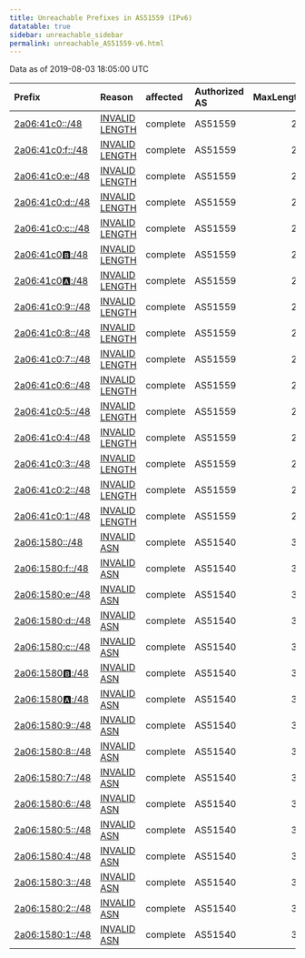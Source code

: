 ```yaml
---
title: Unreachable Prefixes in AS51559 (IPv6)
datatable: true
sidebar: unreachable_sidebar
permalink: unreachable_AS51559-v6.html
---
```


Data as of 2019-08-03 18:05:00 UTC


<div class="datatable-begin"></div>

| Prefix                                                     | Reason                                                                                                     | affected   | Authorized AS   |   MaxLength | Anchor                                         |   unreachable /48s |
|:-----------------------------------------------------------|:-----------------------------------------------------------------------------------------------------------|:-----------|:----------------|------------:|:-----------------------------------------------|-------------------:|
| [2a06:41c0::/48](https://stat.ripe.net/2a06:41c0::/48)     | [INVALID LENGTH](https://rpki-validator.ripe.net/announcement-preview?asn=AS51559&prefix=2a06:41c0::/48)   | complete   | AS51559         |          29 | [RIPE](unreachable_RIPE_NCC_RPKI_Root-v6.html) |                  1 |
| [2a06:41c0:f::/48](https://stat.ripe.net/2a06:41c0:f::/48) | [INVALID LENGTH](https://rpki-validator.ripe.net/announcement-preview?asn=AS51559&prefix=2a06:41c0:f::/48) | complete   | AS51559         |          29 | [RIPE](unreachable_RIPE_NCC_RPKI_Root-v6.html) |                  1 |
| [2a06:41c0:e::/48](https://stat.ripe.net/2a06:41c0:e::/48) | [INVALID LENGTH](https://rpki-validator.ripe.net/announcement-preview?asn=AS51559&prefix=2a06:41c0:e::/48) | complete   | AS51559         |          29 | [RIPE](unreachable_RIPE_NCC_RPKI_Root-v6.html) |                  1 |
| [2a06:41c0:d::/48](https://stat.ripe.net/2a06:41c0:d::/48) | [INVALID LENGTH](https://rpki-validator.ripe.net/announcement-preview?asn=AS51559&prefix=2a06:41c0:d::/48) | complete   | AS51559         |          29 | [RIPE](unreachable_RIPE_NCC_RPKI_Root-v6.html) |                  1 |
| [2a06:41c0:c::/48](https://stat.ripe.net/2a06:41c0:c::/48) | [INVALID LENGTH](https://rpki-validator.ripe.net/announcement-preview?asn=AS51559&prefix=2a06:41c0:c::/48) | complete   | AS51559         |          29 | [RIPE](unreachable_RIPE_NCC_RPKI_Root-v6.html) |                  1 |
| [2a06:41c0:b::/48](https://stat.ripe.net/2a06:41c0:b::/48) | [INVALID LENGTH](https://rpki-validator.ripe.net/announcement-preview?asn=AS51559&prefix=2a06:41c0:b::/48) | complete   | AS51559         |          29 | [RIPE](unreachable_RIPE_NCC_RPKI_Root-v6.html) |                  1 |
| [2a06:41c0:a::/48](https://stat.ripe.net/2a06:41c0:a::/48) | [INVALID LENGTH](https://rpki-validator.ripe.net/announcement-preview?asn=AS51559&prefix=2a06:41c0:a::/48) | complete   | AS51559         |          29 | [RIPE](unreachable_RIPE_NCC_RPKI_Root-v6.html) |                  1 |
| [2a06:41c0:9::/48](https://stat.ripe.net/2a06:41c0:9::/48) | [INVALID LENGTH](https://rpki-validator.ripe.net/announcement-preview?asn=AS51559&prefix=2a06:41c0:9::/48) | complete   | AS51559         |          29 | [RIPE](unreachable_RIPE_NCC_RPKI_Root-v6.html) |                  1 |
| [2a06:41c0:8::/48](https://stat.ripe.net/2a06:41c0:8::/48) | [INVALID LENGTH](https://rpki-validator.ripe.net/announcement-preview?asn=AS51559&prefix=2a06:41c0:8::/48) | complete   | AS51559         |          29 | [RIPE](unreachable_RIPE_NCC_RPKI_Root-v6.html) |                  1 |
| [2a06:41c0:7::/48](https://stat.ripe.net/2a06:41c0:7::/48) | [INVALID LENGTH](https://rpki-validator.ripe.net/announcement-preview?asn=AS51559&prefix=2a06:41c0:7::/48) | complete   | AS51559         |          29 | [RIPE](unreachable_RIPE_NCC_RPKI_Root-v6.html) |                  1 |
| [2a06:41c0:6::/48](https://stat.ripe.net/2a06:41c0:6::/48) | [INVALID LENGTH](https://rpki-validator.ripe.net/announcement-preview?asn=AS51559&prefix=2a06:41c0:6::/48) | complete   | AS51559         |          29 | [RIPE](unreachable_RIPE_NCC_RPKI_Root-v6.html) |                  1 |
| [2a06:41c0:5::/48](https://stat.ripe.net/2a06:41c0:5::/48) | [INVALID LENGTH](https://rpki-validator.ripe.net/announcement-preview?asn=AS51559&prefix=2a06:41c0:5::/48) | complete   | AS51559         |          29 | [RIPE](unreachable_RIPE_NCC_RPKI_Root-v6.html) |                  1 |
| [2a06:41c0:4::/48](https://stat.ripe.net/2a06:41c0:4::/48) | [INVALID LENGTH](https://rpki-validator.ripe.net/announcement-preview?asn=AS51559&prefix=2a06:41c0:4::/48) | complete   | AS51559         |          29 | [RIPE](unreachable_RIPE_NCC_RPKI_Root-v6.html) |                  1 |
| [2a06:41c0:3::/48](https://stat.ripe.net/2a06:41c0:3::/48) | [INVALID LENGTH](https://rpki-validator.ripe.net/announcement-preview?asn=AS51559&prefix=2a06:41c0:3::/48) | complete   | AS51559         |          29 | [RIPE](unreachable_RIPE_NCC_RPKI_Root-v6.html) |                  1 |
| [2a06:41c0:2::/48](https://stat.ripe.net/2a06:41c0:2::/48) | [INVALID LENGTH](https://rpki-validator.ripe.net/announcement-preview?asn=AS51559&prefix=2a06:41c0:2::/48) | complete   | AS51559         |          29 | [RIPE](unreachable_RIPE_NCC_RPKI_Root-v6.html) |                  1 |
| [2a06:41c0:1::/48](https://stat.ripe.net/2a06:41c0:1::/48) | [INVALID LENGTH](https://rpki-validator.ripe.net/announcement-preview?asn=AS51559&prefix=2a06:41c0:1::/48) | complete   | AS51559         |          29 | [RIPE](unreachable_RIPE_NCC_RPKI_Root-v6.html) |                  1 |
| [2a06:1580::/48](https://stat.ripe.net/2a06:1580::/48)     | [INVALID ASN](https://rpki-validator.ripe.net/announcement-preview?asn=AS51559&prefix=2a06:1580::/48)      | complete   | AS51540         |          32 | [RIPE](unreachable_RIPE_NCC_RPKI_Root-v6.html) |                  1 |
| [2a06:1580:f::/48](https://stat.ripe.net/2a06:1580:f::/48) | [INVALID ASN](https://rpki-validator.ripe.net/announcement-preview?asn=AS51559&prefix=2a06:1580:f::/48)    | complete   | AS51540         |          32 | [RIPE](unreachable_RIPE_NCC_RPKI_Root-v6.html) |                  1 |
| [2a06:1580:e::/48](https://stat.ripe.net/2a06:1580:e::/48) | [INVALID ASN](https://rpki-validator.ripe.net/announcement-preview?asn=AS51559&prefix=2a06:1580:e::/48)    | complete   | AS51540         |          32 | [RIPE](unreachable_RIPE_NCC_RPKI_Root-v6.html) |                  1 |
| [2a06:1580:d::/48](https://stat.ripe.net/2a06:1580:d::/48) | [INVALID ASN](https://rpki-validator.ripe.net/announcement-preview?asn=AS51559&prefix=2a06:1580:d::/48)    | complete   | AS51540         |          32 | [RIPE](unreachable_RIPE_NCC_RPKI_Root-v6.html) |                  1 |
| [2a06:1580:c::/48](https://stat.ripe.net/2a06:1580:c::/48) | [INVALID ASN](https://rpki-validator.ripe.net/announcement-preview?asn=AS51559&prefix=2a06:1580:c::/48)    | complete   | AS51540         |          32 | [RIPE](unreachable_RIPE_NCC_RPKI_Root-v6.html) |                  1 |
| [2a06:1580:b::/48](https://stat.ripe.net/2a06:1580:b::/48) | [INVALID ASN](https://rpki-validator.ripe.net/announcement-preview?asn=AS51559&prefix=2a06:1580:b::/48)    | complete   | AS51540         |          32 | [RIPE](unreachable_RIPE_NCC_RPKI_Root-v6.html) |                  1 |
| [2a06:1580:a::/48](https://stat.ripe.net/2a06:1580:a::/48) | [INVALID ASN](https://rpki-validator.ripe.net/announcement-preview?asn=AS51559&prefix=2a06:1580:a::/48)    | complete   | AS51540         |          32 | [RIPE](unreachable_RIPE_NCC_RPKI_Root-v6.html) |                  1 |
| [2a06:1580:9::/48](https://stat.ripe.net/2a06:1580:9::/48) | [INVALID ASN](https://rpki-validator.ripe.net/announcement-preview?asn=AS51559&prefix=2a06:1580:9::/48)    | complete   | AS51540         |          32 | [RIPE](unreachable_RIPE_NCC_RPKI_Root-v6.html) |                  1 |
| [2a06:1580:8::/48](https://stat.ripe.net/2a06:1580:8::/48) | [INVALID ASN](https://rpki-validator.ripe.net/announcement-preview?asn=AS51559&prefix=2a06:1580:8::/48)    | complete   | AS51540         |          32 | [RIPE](unreachable_RIPE_NCC_RPKI_Root-v6.html) |                  1 |
| [2a06:1580:7::/48](https://stat.ripe.net/2a06:1580:7::/48) | [INVALID ASN](https://rpki-validator.ripe.net/announcement-preview?asn=AS51559&prefix=2a06:1580:7::/48)    | complete   | AS51540         |          32 | [RIPE](unreachable_RIPE_NCC_RPKI_Root-v6.html) |                  1 |
| [2a06:1580:6::/48](https://stat.ripe.net/2a06:1580:6::/48) | [INVALID ASN](https://rpki-validator.ripe.net/announcement-preview?asn=AS51559&prefix=2a06:1580:6::/48)    | complete   | AS51540         |          32 | [RIPE](unreachable_RIPE_NCC_RPKI_Root-v6.html) |                  1 |
| [2a06:1580:5::/48](https://stat.ripe.net/2a06:1580:5::/48) | [INVALID ASN](https://rpki-validator.ripe.net/announcement-preview?asn=AS51559&prefix=2a06:1580:5::/48)    | complete   | AS51540         |          32 | [RIPE](unreachable_RIPE_NCC_RPKI_Root-v6.html) |                  1 |
| [2a06:1580:4::/48](https://stat.ripe.net/2a06:1580:4::/48) | [INVALID ASN](https://rpki-validator.ripe.net/announcement-preview?asn=AS51559&prefix=2a06:1580:4::/48)    | complete   | AS51540         |          32 | [RIPE](unreachable_RIPE_NCC_RPKI_Root-v6.html) |                  1 |
| [2a06:1580:3::/48](https://stat.ripe.net/2a06:1580:3::/48) | [INVALID ASN](https://rpki-validator.ripe.net/announcement-preview?asn=AS51559&prefix=2a06:1580:3::/48)    | complete   | AS51540         |          32 | [RIPE](unreachable_RIPE_NCC_RPKI_Root-v6.html) |                  1 |
| [2a06:1580:2::/48](https://stat.ripe.net/2a06:1580:2::/48) | [INVALID ASN](https://rpki-validator.ripe.net/announcement-preview?asn=AS51559&prefix=2a06:1580:2::/48)    | complete   | AS51540         |          32 | [RIPE](unreachable_RIPE_NCC_RPKI_Root-v6.html) |                  1 |
| [2a06:1580:1::/48](https://stat.ripe.net/2a06:1580:1::/48) | [INVALID ASN](https://rpki-validator.ripe.net/announcement-preview?asn=AS51559&prefix=2a06:1580:1::/48)    | complete   | AS51540         |          32 | [RIPE](unreachable_RIPE_NCC_RPKI_Root-v6.html) |                  1 |

<div class="datatable-end"></div>